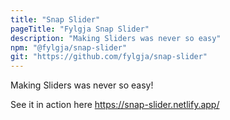 ```yaml
---
title: "Snap Slider"
pageTitle: "Fylgja Snap Slider"
description: "Making Sliders was never so easy"
npm: "@fylgja/snap-slider"
git: "https://github.com/fylgja/snap-slider"
---
```


Making Sliders was never so easy!

See it in action here https://snap-slider.netlify.app/

<!-- TODO -->
